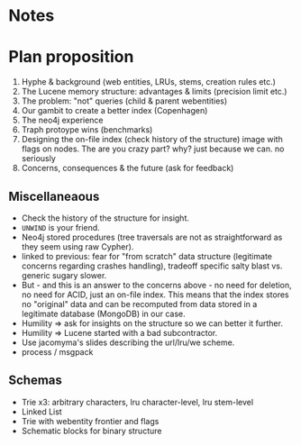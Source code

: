 # Notes

# Plan proposition

1. Hyphe & background (web entities, LRUs, stems, creation rules etc.)
2. The Lucene memory structure: advantages & limits (precision limit etc.)
3. The problem: "not" queries (child & parent webentities)
4. Our gambit to create a better index (Copenhagen)
5. The neo4j experience
6. Traph protoype wins (benchmarks)
7. Designing the on-file index (check history of the structure) image with flags on nodes. The are you crazy part? why? just because we can. no seriously
8. Concerns, consequences & the future (ask for feedback)

## Miscellaneaous

* Check the history of the structure for insight.
* `UNWIND` is your friend.
* Neo4j stored procedures (tree traversals are not as straightforward as they seem using raw Cypher).
* linked to previous: fear for "from scratch" data structure (legitimate concerns regarding crashes handling), tradeoff specific salty blast vs. generic sugary slower.
* But - and this is an answer to the concerns above - no need for deletion, no need for ACID, just an on-file index. This means that the index stores no "original" data and can be recomputed from data stored in a legitimate database (MongoDB) in our case. 
* Humility => ask for insights on the structure so we can better it further.
* Humility => Lucene started with a bad subcontractor.
* Use jacomyma's slides describing the url/lru/we scheme.
* process / msgpack

## Schemas

* Trie x3: arbitrary characters, lru character-level, lru stem-level
* Linked List
* Trie with webentity frontier and flags
* Schematic blocks for binary structure
